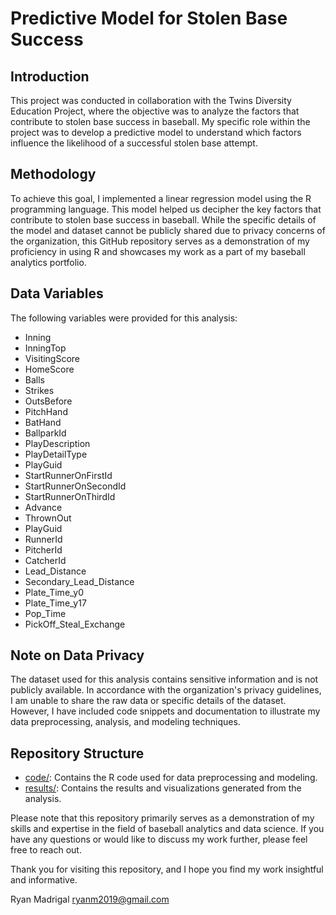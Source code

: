 # Predictive Model for Stolen Base Success

## Introduction

This project was conducted in collaboration with the Twins Diversity Education Project, where the objective was to analyze the factors that contribute to stolen base success in baseball. My specific role within the project was to develop a predictive model to understand which factors influence the likelihood of a successful stolen base attempt.

## Methodology

To achieve this goal, I implemented a linear regression model using the R programming language. This model helped us decipher the key factors that contribute to stolen base success in baseball. While the specific details of the model and dataset cannot be publicly shared due to privacy concerns of the organization, this GitHub repository serves as a demonstration of my proficiency in using R and showcases my work as a part of my baseball analytics portfolio.

## Data Variables

The following variables were provided for this analysis:

- Inning
- InningTop
- VisitingScore
- HomeScore
- Balls
- Strikes
- OutsBefore
- PitchHand
- BatHand
- BallparkId
- PlayDescription
- PlayDetailType
- PlayGuid
- StartRunnerOnFirstId
- StartRunnerOnSecondId
- StartRunnerOnThirdId
- Advance
- ThrownOut
- PlayGuid
- RunnerId
- PitcherId
- CatcherId
- Lead_Distance
- Secondary_Lead_Distance
- Plate_Time_y0
- Plate_Time_y17
- Pop_Time
- PickOff_Steal_Exchange

## Note on Data Privacy

The dataset used for this analysis contains sensitive information and is not publicly available. In accordance with the organization's privacy guidelines, I am unable to share the raw data or specific details of the dataset. However, I have included code snippets and documentation to illustrate my data preprocessing, analysis, and modeling techniques.

## Repository Structure

- [code/](code/): Contains the R code used for data preprocessing and modeling.
- [results/](results/): Contains the results and visualizations generated from the analysis.

Please note that this repository primarily serves as a demonstration of my skills and expertise in the field of baseball analytics and data science. If you have any questions or would like to discuss my work further, please feel free to reach out.

Thank you for visiting this repository, and I hope you find my work insightful and informative.

Ryan Madrigal 
ryanm2019@gmail.com
